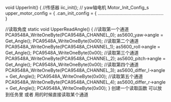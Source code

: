 void UpperInit()
{
    //传感器
    iic_init();
    // yaw轴电机
    Motor_Init_Config_s upper_motor_config = {
        .can_init_config = {
...................................................
}

//读取角度
static void UpperReadAngle()
{
    //读取第一个通道
    PCA9548A_WriteOneByte(PCA9548A_CHANNEL_0);
    as5600_yaw->angle = Get_Angle();
    PCA9548A_WriteOneByte(0x00);
    //读取第二个通道
    PCA9548A_WriteOneByte(PCA9548A_CHANNEL_1);
    as5600_roll->angle = Get_Angle();
    PCA9548A_WriteOneByte(0x00);
    //读取第三个通道
    PCA9548A_WriteOneByte(PCA9548A_CHANNEL_2);
    as5600_pitch->angle = Get_Angle();
    PCA9548A_WriteOneByte(0x00);
    //读取第四个通道
    PCA9548A_WriteOneByte(PCA9548A_CHANNEL_3);
    as5600_differ_l->angle = Get_Angle();
    PCA9548A_WriteOneByte(0x00);
    //读取第五个通道
    PCA9548A_WriteOneByte(PCA9548A_CHANNEL_4);
    as5600_differ_r->angle = Get_Angle();
    PCA9548A_WriteOneByte(0x00);
}
创建一个读取函数 可以放到任务里 或者 用的时候直接读取某个通道